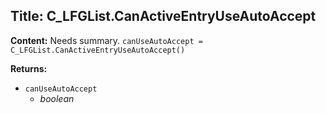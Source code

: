 ## Title: C_LFGList.CanActiveEntryUseAutoAccept

**Content:**
Needs summary.
`canUseAutoAccept = C_LFGList.CanActiveEntryUseAutoAccept()`

**Returns:**
- `canUseAutoAccept`
  - *boolean*